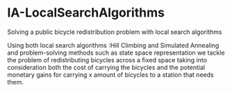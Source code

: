 # IA-LocalSearchAlgorithms
Solving a public bicycle redistribution problem with local search algorithms


Using both local search algorithms :Hill Climbing and Simulated Annealing
and problem-solving methods such as state space representation
we tackle the problem of redistributing bicycles across a fixed space
taking into consideration both the cost of carrying the bicycles 
and the potential monetary gains for carrying x amount of bicycles to
a station that needs them.

